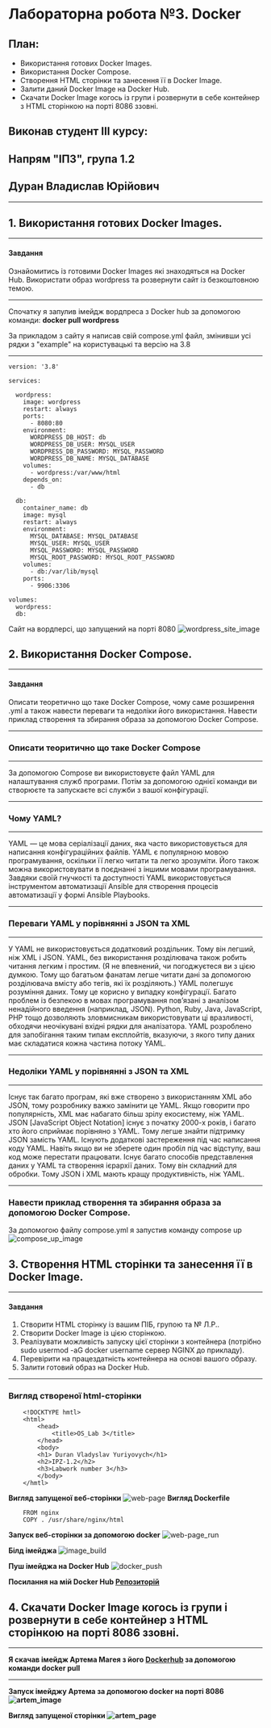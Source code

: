 # Лабораторна робота №3. Docker

## План:

- Використання готових Docker Images.
- Використання Docker Compose.
- Створення HTML сторінки та занесення її в Docker Image.
- Залити даний Docker Image на Docker Hub.
- Скачати Docker Image когось із групи і розвернути в себе контейнер з HTML сторінкою на порті 8086 ззовні.

## Виконав студент ІІІ курсу: 
## Напрям "ІПЗ", група 1.2
## Дуран Владислав Юрійович 

---

## 1. Використання готових Docker Images.

---
  #### <strong> Завдання </strong>
   Ознайомитись із готовими Docker Images які знаходяться на Docker Hub. Використати образ wordpress та розвернути сайт із безкоштовною темою.

---

Спочатку я запулив імейдж вордпреса з Docker hub за допомогою команди: <strong> docker pull wordpress </strong>

За прикладом з сайту я написав свій compose.yml файл, змінивши усі рядки з "example" на користувацькі та версію на 3.8

---

```
version: '3.8'
 
services:
 
  wordpress:
    image: wordpress
    restart: always
    ports:
      - 8080:80
    environment:
      WORDPRESS_DB_HOST: db
      WORDPRESS_DB_USER: MYSQL_USER
      WORDPRESS_DB_PASSWORD: MYSQL_PASSWORD
      WORDPRESS_DB_NAME: MYSQL_DATABASE
    volumes:
      - wordpress:/var/www/html
    depends_on:
      - db
 
  db:
    container_name: db
    image: mysql
    restart: always
    environment:
      MYSQL_DATABASE: MYSQL_DATABASE
      MYSQL_USER: MYSQL_USER
      MYSQL_PASSWORD: MYSQL_PASSWORD
      MYSQL_ROOT_PASSWORD: MYSQL_ROOT_PASSWORD
    volumes:
      - db:/var/lib/mysql
    ports:
      - 9906:3306
 
volumes:
  wordpress:
  db:

```


Сайт на вордперсі, що запущений на порті 8080
![wordpress_site_image](Lab3_images/wordpress_site.png)

## 2. Використання Docker Compose.
---
  #### <strong> Завдання </strong>
  Описати теоретично що таке Docker Compose, чому саме розширення .yml а також навести переваги та недоліки його використання. Навести приклад створення та збирання образа за допомогою Docker Compose.

---
### <strong> Описати теоритично що таке Docker Compose </strong>
---
   За допомогою Compose ви використовуєте файл YAML для налаштування служб програми. Потім за допомогою однієї команди ви створюєте та запускаєте всі служби з вашої конфігурації.

---
### <strong> Чому YAML? </strong>
---
  YAML — це мова серіалізації даних, яка часто використовується для написання конфігураційних файлів. YAML є популярною мовою програмування, оскільки її легко читати та легко зрозуміти. Його також можна використовувати в поєднанні з іншими мовами програмування. Завдяки своїй гнучкості та доступності YAML використовується інструментом автоматизації Ansible для створення процесів автоматизації у формі Ansible Playbooks.

---

### <strong> Переваги YAML у порівнянні з JSON та XML </strong>

---
  У YAML не використовується додатковий роздільник. Тому він легший, ніж XML і JSON.
  YAML, без використання розділювача також робить читання легким і простим. (Я не впевнений, чи погоджуєтеся ви з цією думкою. Тому що багатьом фанатам легше читати дані за допомогою розділювача вмісту або тегів, які їх розділяють.) YAML полегшує розуміння даних. Тому це корисно у випадку конфігурації.
  Багато проблем із безпекою в мовах програмування пов’язані з аналізом ненадійного введення (наприклад, JSON). Python, Ruby, Java, JavaScript, PHP тощо дозволяють зловмисникам використовувати ці вразливості, обходячи неочікувані вхідні рядки для аналізатора. YAML розроблено для запобігання таким типам експлойтів, вказуючи, з якого типу даних має складатися кожна частина потоку YAML.

---

### <strong> Недоліки YAML у порівнянні з JSON та XML </strong>

---
  Існує так багато програм, які вже створено з використанням XML або JSON, тому розробнику важко замінити це YAML.
  Якщо говорити про популярність, XML має набагато більш зрілу екосистему, ніж YAML. JSON [JavaScript Object Notation] існує з початку 2000-х років, і багато хто його сприймає порівняно з YAML. Тому легше знайти підтримку JSON замість YAML.
  Існують додаткові застереження під час написання коду YAML. Навіть якщо ви не зберете один пробіл під час відступу, ваш код може перестати працювати.
  Існує багато способів представлення даних у YAML та створення ієрархії даних. Тому він складний для обробки. Тому JSON і XML мають кращу продуктивність, ніж YAML.

---

### <strong> Навести приклад створення та збирання образа за допомогою Docker Compose. </strong>
За допомогою файлу compose.yml я запустив команду compose up
![compose_up_image](Lab3_images/compose_up.png)


## 3. Створення HTML сторінки та занесення її в Docker Image.
---
#### <strong> Завдання </strong>
  1) Створити HTML сторінку із вашим ПІБ, групою та № Л.Р..
  2) Створити Docker Image із цією сторінкою.
  3) Реалізувати можливість запуску цієї сторінки з контейнера (потрібно sudo usermod -aG docker username сервер NGINX до прикладу).
  4) Перевірити на працездатність контейнера на основі вашого образу.
  5) Залити готовий образ на Docker Hub.
   
---
### Вигляд створеної html-сторінки
```
    <!DOCKTYPE hmtl>
    <html>
        <head> 
            <title>OS_Lab 3</title> 
        </head>
        <body>
        <h1> Duran Vladyslav Yuriyovych</h1>
        <h2>IPZ-1.2</h2>
        <h3>Labwork number 3</h3>
        </body>
    </hmtl>
```
<strong>Вигляд запущеної веб-сторінки</strong>
![web-page](Lab3_images/web-page.png)
<strong> Вигляд Dockerfile </strong>
```
    FROM nginx
    COPY . /usr/share/nginx/html
```
<strong>Запуск веб-сторінки за допомогою docker</strong>
![web-page_run](Lab3_images/web-page_run.png)

<strong> Білд імейджа </strong>
![image_build](Lab3_images/image_build.png)

<strong> Пуш імейджа на Docker Hub</strong>
![docker_push](Lab3_images/docker_push.png)

<strong>Посилання на мій Docker Hub <strong>
[Репозиторій](https://hub.docker.com/repository/docker/xthn9rf/labwork_3)

## 4. Скачати Docker Image когось із групи і розвернути в себе контейнер з HTML сторінкою на порті 8086 ззовні.

---
Я скачав імейдж Артема Магея з його [Dockerhub](https://hub.docker.com/r/jerirov/lab-3-os) за допомогою команди docker pull

---

<strong> Запуск імейджу Артема за допомогою docker на порті 8086</strong>
![artem_image](Lab3_images/artem`s_image.png)

<strong> Вигляд запущеної сторінки </strong>
![artem_page](Lab3_images/artem`s_page.png)